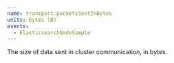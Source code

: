 ```yaml
---
name: transport.packetsSentInBytes
units: bytes (B)
events:
  - ElasticsearchNodeSample
---
```


The size of data sent in cluster communication, in bytes.